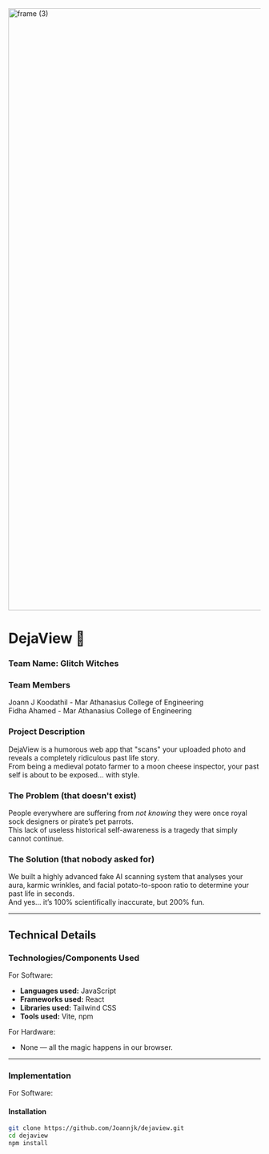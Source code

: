 <img width="3188" height="1202" alt="frame (3)" src="https://github.com/user-attachments/assets/517ad8e9-ad22-457d-9538-a9e62d137cd7" />


# DejaView 🔮


### Team Name: Glitch Witches  

### Team Members
 Joann J Koodathil - Mar Athanasius College of Engineering  
 Fidha Ahamed - Mar Athanasius College of Engineering  

### Project Description
DejaView is a humorous web app that "scans" your uploaded photo and reveals a completely ridiculous past life story.  
From being a medieval potato farmer to a moon cheese inspector, your past self is about to be exposed… with style.  

### The Problem (that doesn't exist)
People everywhere are suffering from *not knowing* they were once royal sock designers or pirate’s pet parrots.  
This lack of useless historical self-awareness is a tragedy that simply cannot continue.  

### The Solution (that nobody asked for)
We built a highly advanced fake AI scanning system that analyses your aura, karmic wrinkles, and facial potato-to-spoon ratio to determine your past life in seconds.  
And yes… it’s 100% scientifically inaccurate, but 200% fun.  

---

## Technical Details
### Technologies/Components Used  
For Software:  
- **Languages used:** JavaScript  
- **Frameworks used:** React  
- **Libraries used:** Tailwind CSS  
- **Tools used:** Vite, npm  

For Hardware:  
- None — all the magic happens in our  browser.  

---

### Implementation  
For Software:  

#### Installation
```bash
git clone https://github.com/Joannjk/dejaview.git
cd dejaview
npm install
